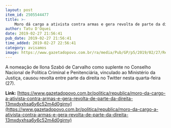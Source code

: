 ```yaml
---
layout: post
item_id: 2505544477
title: >-
    Moro dá cargo a ativista contra armas e gera revolta de parte da direita
author: Tatu D'Oquei
date: 2019-02-27 21:56:41
pub_date: 2019-02-27 21:56:41
time_added: 2019-02-27 22:56:41
category: avisamos
image: https://www.gazetadopovo.com.br/ra/media/Pub/GP/p5/2019/02/27/Republica/Imagens/Cortadas/Ilona-ID000002-1200x800@GP-Web.png
---
```


A nomeação de Ilona Szabó de Carvalho como suplente no Conselho Nacional de Política Criminal e Penitenciária, vinculado ao Ministério da Justiça, causou revolta entre parte da direita no Twitter nesta quarta-feira (27).

**Link:** [https://www.gazetadopovo.com.br/politica/republica/moro-da-cargo-a-ativista-contra-armas-e-gera-revolta-de-parte-da-direita-13mxdyxhsa6y6c52m4d0girny](https://www.gazetadopovo.com.br/politica/republica/moro-da-cargo-a-ativista-contra-armas-e-gera-revolta-de-parte-da-direita-13mxdyxhsa6y6c52m4d0girny)

